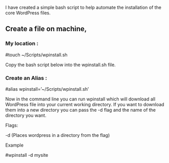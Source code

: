 I have created a simple bash script to help automate the installation of the core WordPress files.


##  Create a file on machine,

### My location :

#touch ~/Scripts/wpinstall.sh

Copy the bash script below into the wpinstall.sh file.

### Create an Alias :

#alias wpinstall=’~/Scripts/wpinstall.sh’

Now in the command line you can run wpinstall which will download all WordPress file into your current working directory. If you want to download them into a new directory you can pass the -d flag and the name of the directory you want.

Flags:

-d (Places wordpress in a directory from the flag)

Example

#wpinstall -d mysite